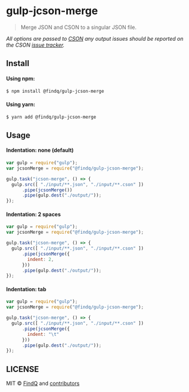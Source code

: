 # gulp-jcson-merge

> Merge JSON and CSON to a singular JSON file.

_All options are passed to [CSON](https://github.com/bevry/cson) any output issues should be reported on the CSON [issue tracker](https://github.com/bevry/cson/issues)._

## Install

#### Using npm:

```bash
$ npm install @findq/gulp-jcson-merge
```

#### Using yarn:

```bash
$ yarn add @findq/gulp-jcson-merge
```

## Usage

#### Indentation: none (default)
```javascript
var gulp = require("gulp");
var jcsonMerge = require("@findq/gulp-jcson-merge");

gulp.task("jcson-merge", () => {
  gulp.src([ "./input/**.json", "./input/**.cson" ])
      .pipe(jcsonMerge())
      .pipe(gulp.dest("./output/"));
});
```

#### Indentation: 2 spaces
```javascript
var gulp = require("gulp");
var jcsonMerge = require("@findq/gulp-jcson-merge");

gulp.task("jcson-merge", () => {
  gulp.src([ "./input/**.json", "./input/**.cson" ])
      .pipe(jcsonMerge({
        indent: 2,
      }))
      .pipe(gulp.dest("./output/"));
});
```

#### Indentation: tab
```javascript
var gulp = require("gulp");
var jcsonMerge = require("@findq/gulp-jcson-merge");

gulp.task("jcson-merge", () => {
  gulp.src([ "./input/**.json", "./input/**.cson" ])
      .pipe(jcsonMerge({
        indent: "\t"
      }))
      .pipe(gulp.dest("./output/"));
});
```

## LICENSE
MIT &copy; [FindQ](https://findquf.com) and [contributors](https://github.com/FindQ/gulp-jcson-merge/graphs/contributors)
